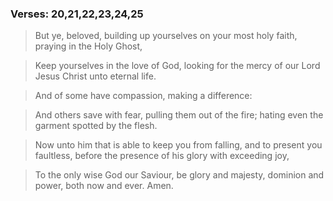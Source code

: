 ### Verses: 20,21,22,23,24,25
> But ye, beloved, building up yourselves on your most holy faith, praying in the Holy Ghost,

> Keep yourselves in the love of God, looking for the mercy of our Lord Jesus Christ unto eternal life.

> And of some have compassion, making a difference:

> And others save with fear, pulling them out of the fire; hating even the garment spotted by the flesh.

> Now unto him that is able to keep you from falling, and to present you faultless, before the presence of his glory with exceeding joy,

> To the only wise God our Saviour, be glory and majesty, dominion and power, both now and ever. Amen.